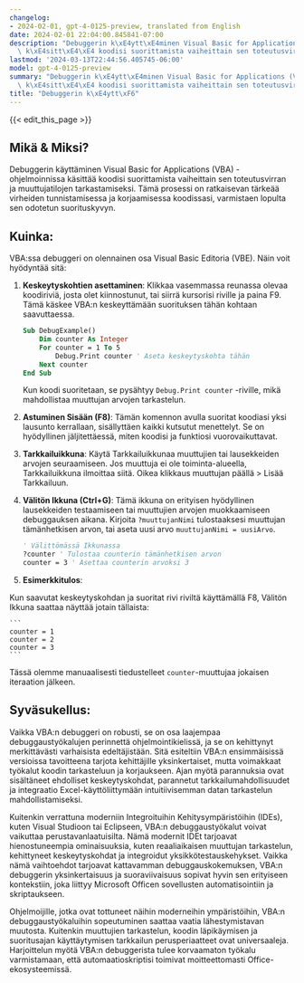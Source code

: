 ```yaml
---
changelog:
- 2024-02-01, gpt-4-0125-preview, translated from English
date: 2024-02-01 22:04:00.845841-07:00
description: "Debuggerin k\xE4ytt\xE4minen Visual Basic for Applications (VBA) -ohjelmoinnissa\
  \ k\xE4sitt\xE4\xE4 koodisi suorittamista vaiheittain sen toteutusvirran ja\u2026"
lastmod: '2024-03-13T22:44:56.405745-06:00'
model: gpt-4-0125-preview
summary: "Debuggerin k\xE4ytt\xE4minen Visual Basic for Applications (VBA) -ohjelmoinnissa\
  \ k\xE4sitt\xE4\xE4 koodisi suorittamista vaiheittain sen toteutusvirran ja\u2026"
title: "Debuggerin k\xE4ytt\xF6"
---
```


{{< edit_this_page >}}

## Mikä & Miksi?

Debuggerin käyttäminen Visual Basic for Applications (VBA) -ohjelmoinnissa käsittää koodisi suorittamista vaiheittain sen toteutusvirran ja muuttujatilojen tarkastamiseksi. Tämä prosessi on ratkaisevan tärkeää virheiden tunnistamisessa ja korjaamisessa koodissasi, varmistaen lopulta sen odotetun suorituskyvyn.

## Kuinka:

VBA:ssa debuggeri on olennainen osa Visual Basic Editoria (VBE). Näin voit hyödyntää sitä:

1. **Keskeytyskohtien asettaminen**: Klikkaa vasemmassa reunassa olevaa koodiriviä, josta olet kiinnostunut, tai siirrä kursorisi riville ja paina F9. Tämä käskee VBA:n keskeyttämään suorituksen tähän kohtaan saavuttaessa.

    ```vb
    Sub DebugExample()
        Dim counter As Integer
        For counter = 1 To 5
            Debug.Print counter ' Aseta keskeytyskohta tähän
        Next counter
    End Sub
    ```

    Kun koodi suoritetaan, se pysähtyy `Debug.Print counter` -riville, mikä mahdollistaa muuttujan arvojen tarkastelun.

2. **Astuminen Sisään (F8)**: Tämän komennon avulla suoritat koodiasi yksi lausunto kerrallaan, sisällyttäen kaikki kutsutut menettelyt. Se on hyödyllinen jäljitettäessä, miten koodisi ja funktiosi vuorovaikuttavat.

3. **Tarkkailuikkuna**: Käytä Tarkkailuikkunaa muuttujien tai lausekkeiden arvojen seuraamiseen. Jos muuttuja ei ole toiminta-alueella, Tarkkailuikkuna ilmoittaa siitä. Oikea klikkaus muuttujan päällä > Lisää Tarkkailuun.

4. **Välitön Ikkuna (Ctrl+G)**: Tämä ikkuna on erityisen hyödyllinen lausekkeiden testaamiseen tai muuttujien arvojen muokkaamiseen debuggauksen aikana. Kirjoita `?muuttujanNimi` tulostaaksesi muuttujan tämänhetkisen arvon, tai aseta uusi arvo `muuttujanNimi = uusiArvo`.

    ```vb
    ' Välittömässä Ikkunassa
    ?counter ' Tulostaa counterin tämänhetkisen arvon
    counter = 3 ' Asettaa counterin arvoksi 3
    ```

5. **Esimerkkitulos**:

Kun saavutat keskeytyskohdan ja suoritat rivi riviltä käyttämällä F8, Välitön Ikkuna saattaa näyttää jotain tällaista:

    ```
    counter = 1
    counter = 2
    counter = 3
    ```

Tässä olemme manuaalisesti tiedustelleet `counter`-muuttujaa jokaisen iteraation jälkeen.

## Syväsukellus:

Vaikka VBA:n debuggeri on robusti, se on osa laajempaa debuggaustyökalujen perinnettä ohjelmointikielissä, ja se on kehittynyt merkittävästi varhaisista edeltäjistään. Sitä esiteltiin VBA:n ensimmäisissä versioissa tavoitteena tarjota kehittäjille yksinkertaiset, mutta voimakkaat työkalut koodin tarkasteluun ja korjaukseen. Ajan myötä parannuksia ovat sisältäneet ehdolliset keskeytyskohdat, parannetut tarkkailumahdollisuudet ja integraatio Excel-käyttöliittymään intuitiivisemman datan tarkastelun mahdollistamiseksi.

Kuitenkin verrattuna moderniin Integroituihin Kehitysympäristöihin (IDEs), kuten Visual Studioon tai Eclipseen, VBA:n debuggaustyökalut voivat vaikuttaa perustavanlaatuisilta. Nämä modernit IDEt tarjoavat hienostuneempia ominaisuuksia, kuten reaaliaikaisen muuttujan tarkastelun, kehittyneet keskeytyskohdat ja integroidut yksikkötestauskehykset. Vaikka nämä vaihtoehdot tarjoavat kattavamman debuggauskokemuksen, VBA:n debuggerin yksinkertaisuus ja suoraviivaisuus sopivat hyvin sen erityiseen kontekstiin, joka liittyy Microsoft Officen sovellusten automatisointiin ja skriptaukseen.

Ohjelmoijille, jotka ovat tottuneet näihin moderneihin ympäristöihin, VBA:n debuggaustyökaluihin sopeutuminen saattaa vaatia lähestymistavan muutosta. Kuitenkin muuttujien tarkastelun, koodin läpikäymisen ja suoritusajan käyttäytymisen tarkkailun perusperiaatteet ovat universaaleja. Harjoittelun myötä VBA:n debuggerista tulee korvaamaton työkalu varmistamaan, että automaatioskriptisi toimivat moitteettomasti Office-ekosysteemissä.
